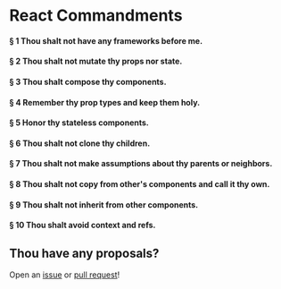 # React Commandments

#### § 1 Thou shalt not have any frameworks before me.
#### § 2 Thou shalt not mutate thy props nor state.
#### § 3 Thou shalt compose thy components.
#### § 4 Remember thy prop types and keep them holy.
#### § 5 Honor thy stateless components.
#### § 6 Thou shalt not clone thy children.
#### § 7 Thou shalt not make assumptions about thy parents or neighbors.
#### § 8 Thou shalt not copy from other's components and call it thy own.
#### § 9 Thou shalt not inherit from other components.
#### § 10 Thou shalt avoid context and refs.


## Thou have any proposals?

Open an [issue](https://github.com/andywer/react-commandments/issues) or [pull request](https://github.com/andywer/react-commandments/pulls)!
